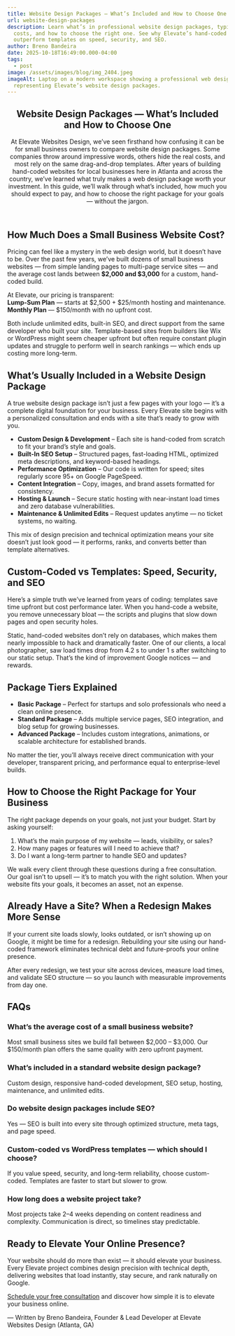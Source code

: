 ```yaml
---
title: Website Design Packages — What’s Included and How to Choose One
url: website-design-packages
description: Learn what’s in professional website design packages, typical
  costs, and how to choose the right one. See why Elevate’s hand-coded sites
  outperform templates on speed, security, and SEO.
author: Breno Bandeira
date: 2025-10-18T16:49:00.000-04:00
tags:
  - post
image: /assets/images/blog/img_2404.jpeg
imageAlt: Laptop on a modern workspace showing a professional web design layout,
  representing Elevate’s website design packages.
---
```

<script type="application/ld+json">
{
  "@context": "https://schema.org",
  "@type": "BlogPosting",
  "headline": "Website Design Packages — What’s Included and How to Choose One",
  "description": "Learn what’s in professional website design packages, typical costs, and how to choose the right one. See why Elevate’s hand-coded sites outperform templates on speed, security, and SEO.",
  "author": {
    "@type": "Person",
    "name": "Breno Bandeira",
    "url": "https://elevatewebsitesdesign.com/about"
  },
  "publisher": {
    "@type": "Organization",
    "name": "Elevate Websites Design",
    "logo": {
      "@type": "ImageObject",
      "url": "https://elevatewebsitesdesign.com/assets/images/logo.png"
    }
  },
  "mainEntityOfPage": {
    "@type": "WebPage",
    "@id": "https://elevatewebsitesdesign.com/blog/website-design-packages-guide"
  },
  "image": "https://elevatewebsitesdesign.com/assets/images/blog/website-design-packages-cover.jpg",
  "datePublished": "2025-10-18",
  "dateModified": "2025-10-18",
  "keywords": [
    "website design packages",
    "small business website cost",
    "custom coded website",
    "hand coded websites",
    "Atlanta web design"
  ]
}
</script>

<script type="application/ld+json">
{
  "@context": "https://schema.org",
  "@type": "FAQPage",
  "mainEntity": [
    {
      "@type": "Question",
      "name": "What’s the average cost of a small business website?",
      "acceptedAnswer": {"@type": "Answer","text": "Most small business sites we build fall between $2,000 and $3,000. Our $150/month plan offers the same quality with zero upfront payment."}
    },
    {
      "@type": "Question",
      "name": "What’s included in a standard website design package?",
      "acceptedAnswer": {"@type": "Answer","text": "Custom design, responsive hand-coded development, SEO setup, hosting, maintenance, and unlimited edits."}
    },
    {
      "@type": "Question",
      "name": "Do website design packages include SEO?",
      "acceptedAnswer": {"@type": "Answer","text": "Yes — SEO is built into every site through optimized structure, meta tags, and page speed."}
    },
    {
      "@type": "Question",
      "name": "Custom-coded vs WordPress templates — which should I choose?",
      "acceptedAnswer": {"@type": "Answer","text": "If you value speed, security, and long-term reliability, choose custom-coded. Templates are faster to start but slower to grow."}
    },
    {
      "@type": "Question",
      "name": "How long does a website project take?",
      "acceptedAnswer": {"@type": "Answer","text": "Most projects take 2–4 weeks depending on content readiness and complexity. Communication is direct, so timelines stay predictable."}
    }
  ]
}
</script>
<article class="blog-post">

  <header>
    <h1>Website Design Packages — What’s Included and How to Choose One</h1>
    <p class="intro">
      At Elevate Websites Design, we’ve seen firsthand how confusing it can be for small business owners to compare website design packages.
      Some companies throw around impressive words, others hide the real costs, and most rely on the same drag-and-drop templates.
      After years of building hand-coded websites for local businesses here in Atlanta and across the country, we’ve learned what truly makes
      a web design package worth your investment. In this guide, we’ll walk through what’s included, how much you should expect to pay,
      and how to choose the right package for your goals — without the jargon.
    </p>
  </header>

  <section id="cost">
    <h2>How Much Does a Small Business Website Cost?</h2>
    <p>
      Pricing can feel like a mystery in the web design world, but it doesn’t have to be.
      Over the past few years, we’ve built dozens of small business websites — from simple landing pages to multi-page service sites —
      and the average cost lands between <strong>$2,000 and $3,000</strong> for a custom, hand-coded build.
    </p>
    <p>
      At Elevate, our pricing is transparent:<br>
      <strong>Lump-Sum Plan</strong> — starts at $2,500 + $25/month hosting and maintenance.<br>
      <strong>Monthly Plan</strong> — $150/month with no upfront cost.
    </p>
    <p>
      Both include unlimited edits, built-in SEO, and direct support from the same developer who built your site.
      Template-based sites from builders like Wix or WordPress might seem cheaper upfront but often require constant plugin updates
      and struggle to perform well in search rankings — which ends up costing more long-term.
    </p>
  </section>

  <section id="inclusions">
    <h2>What’s Usually Included in a Website Design Package</h2>
    <p>
      A true website design package isn’t just a few pages with your logo — it’s a complete digital foundation for your business.
      Every Elevate site begins with a personalized consultation and ends with a site that’s ready to grow with you.
    </p>
    <ul>
      <li><strong>Custom Design &amp; Development</strong> – Each site is hand-coded from scratch to fit your brand’s style and goals.</li>
      <li><strong>Built-In SEO Setup</strong> – Structured pages, fast-loading HTML, optimized meta descriptions, and keyword-based headings.</li>
      <li><strong>Performance Optimization</strong> – Our code is written for speed; sites regularly score 95+ on Google PageSpeed.</li>
      <li><strong>Content Integration</strong> – Copy, images, and brand assets formatted for consistency.</li>
      <li><strong>Hosting &amp; Launch</strong> – Secure static hosting with near-instant load times and zero database vulnerabilities.</li>
      <li><strong>Maintenance &amp; Unlimited Edits</strong> – Request updates anytime — no ticket systems, no waiting.</li>
    </ul>
    <p>
      This mix of design precision and technical optimization means your site doesn’t just look good —
      it performs, ranks, and converts better than template alternatives.
    </p>
  </section>

  <section id="custom-vs-templates">
    <h2>Custom-Coded vs Templates: Speed, Security, and SEO</h2>
    <p>
      Here’s a simple truth we’ve learned from years of coding: templates save time upfront but cost performance later.
      When you hand-code a website, you remove unnecessary bloat — the scripts and plugins that slow down pages and open security holes.
    </p>
    <p>
      Static, hand-coded websites don’t rely on databases, which makes them nearly impossible to hack and dramatically faster.
      One of our clients, a local photographer, saw load times drop from 4.2 s to under 1 s after switching to our static setup.
      That’s the kind of improvement Google notices — and rewards.
    </p>
  </section>

  <section id="tiers">
    <h2>Package Tiers Explained</h2>
    <ul>
      <li><strong>Basic Package</strong> – Perfect for startups and solo professionals who need a clean online presence.</li>
      <li><strong>Standard Package</strong> – Adds multiple service pages, SEO integration, and blog setup for growing businesses.</li>
      <li><strong>Advanced Package</strong> – Includes custom integrations, animations, or scalable architecture for established brands.</li>
    </ul>
    <p>
      No matter the tier, you’ll always receive direct communication with your developer, transparent pricing,
      and performance equal to enterprise-level builds.
    </p>
  </section>

  <section id="how-to-choose">
    <h2>How to Choose the Right Package for Your Business</h2>
    <p>
      The right package depends on your goals, not just your budget. Start by asking yourself:
    </p>
    <ol>
      <li>What’s the main purpose of my website — leads, visibility, or sales?</li>
      <li>How many pages or features will I need to achieve that?</li>
      <li>Do I want a long-term partner to handle SEO and updates?</li>
    </ol>
    <p>
      We walk every client through these questions during a free consultation. Our goal isn’t to upsell —
      it’s to match you with the right solution. When your website fits your goals, it becomes an asset, not an expense.
    </p>
  </section>

  <section id="redesign">
    <h2>Already Have a Site? When a Redesign Makes More Sense</h2>
    <p>
      If your current site loads slowly, looks outdated, or isn’t showing up on Google, it might be time for a redesign.
      Rebuilding your site using our hand-coded framework eliminates technical debt and future-proofs your online presence.
    </p>
    <p>
      After every redesign, we test your site across devices, measure load times, and validate SEO structure —
      so you launch with measurable improvements from day one.
    </p>
  </section>

  <section id="faqs">
    <h2>FAQs</h2>
    <div class="faq-item">
      <h3>What’s the average cost of a small business website?</h3>
      <p>Most small business sites we build fall between $2,000 – $3,000. Our $150/month plan offers the same quality with zero upfront payment.</p>
    </div>
    <div class="faq-item">
      <h3>What’s included in a standard website design package?</h3>
      <p>Custom design, responsive hand-coded development, SEO setup, hosting, maintenance, and unlimited edits.</p>
    </div>
    <div class="faq-item">
      <h3>Do website design packages include SEO?</h3>
      <p>Yes — SEO is built into every site through optimized structure, meta tags, and page speed.</p>
    </div>
    <div class="faq-item">
      <h3>Custom-coded vs WordPress templates — which should I choose?</h3>
      <p>If you value speed, security, and long-term reliability, choose custom-coded. Templates are faster to start but slower to grow.</p>
    </div>
    <div class="faq-item">
      <h3>How long does a website project take?</h3>
      <p>Most projects take 2–4 weeks depending on content readiness and complexity. Communication is direct, so timelines stay predictable.</p>
    </div>
  </section>

  <section id="cta">
    <h2>Ready to Elevate Your Online Presence?</h2>
    <p>
      Your website should do more than exist — it should elevate your business. Every Elevate project combines design precision
      with technical depth, delivering websites that load instantly, stay secure, and rank naturally on Google.
    </p>
    <p>
      <a href="https://elevatewebsitesdesign.com/contact" class="cta-button">Schedule your free consultation</a>
      and discover how simple it is to elevate your business online.
    </p>
    <p class="author">— Written by Breno Bandeira, Founder &amp; Lead Developer at Elevate Websites Design (Atlanta, GA)</p>
  </section>

</article>

